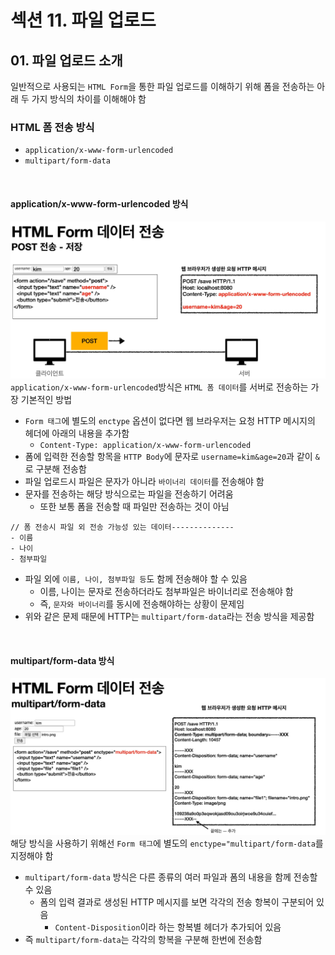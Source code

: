 # 섹션 11. 파일 업로드
## 01. 파일 업로드 소개
일반적으로 사용되는 `HTML Form`을 통한 파일 업로드를 이해하기 위해 폼을 전송하는 아래 두 가지 방식의 차이를 이해해야 함
### HTML 폼 전송 방식
- `application/x-www-form-urlencoded`
- `multipart/form-data`  
<br/>

#### application/x-www-form-urlencoded 방식
![img_001](img/img_001.jpg)
`application/x-www-form-urlencoded`방식은 `HTML 폼 데이터`를 서버로 전송하는 가장 기본적인 방법
- `Form 태그`에 별도의 `enctype` 옵션이 없다면 웹 브라우저는 요청 HTTP 메시지의 헤더에 아래의 내용을 추가함
  - `Content-Type: application/x-www-form-urlencoded`
- 폼에 입력한 전송할 항목을 `HTTP Body`에 문자로 `username=kim&age=20`과 같이 `&`로 구분해 전송함
- 파일 업로드시 파일은 문자가 아니라 `바이너리 데이터`를 전송해야 함
- 문자를 전송하는 해당 방식으로는 파일을 전송하기 어려움
  - 또한 보통 폼을 전송할 때 파일만 전송하는 것이 아님
```
// 폼 전송시 파일 외 전송 가능성 있는 데이터--------------
- 이름
- 나이
- 첨부파일
```
- 파일 외에 `이름, 나이, 첨부파일 등`도 함께 전송해야 할 수 있음
  - 이름, 나이는 문자로 전송하더라도 첨부파일은 바이너리로 전송해야 함
  - 즉, `문자와 바이너리`를 동시에 전송해야하는 상황이 문제임
- 위와 같은 문제 때문에 HTTP는 `multipart/form-data`라는 전송 방식을 제공함
<br/>

#### multipart/form-data 방식
![img_002](img/img_002.jpg)
해당 방식을 사용하기 위해선 `Form 태그`에 별도의 `enctype="multipart/form-data`를 지정해야 함
- `multipart/form-data` 방식은 다른 종류의 여러 파일과 폼의 내용을 함께 전송할 수 있음
  - 폼의 입력 결과로 생성된 HTTP 메시지를 보면 각각의 전송 항복이 구분되어 있음
    - `Content-Disposition`이라 하는 항복별 헤더가 추가되어 있음
- 즉 `multipart/form-data`는 각각의 항복을 구분해 한번에 전송함